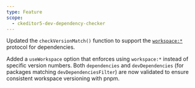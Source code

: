 ```yaml
---
type: Feature
scope:
  - ckeditor5-dev-dependency-checker
---
```


Updated the `checkVersionMatch()` function to support the [`workspace:*`](https://pnpm.io/workspaces) protocol for dependencies.

Added a `useWorkspace` option that enforces using `workspace:*` instead of specific version numbers. Both `dependencies` and `devDependencies` (for packages matching `devDependenciesFilter`) are now validated to ensure consistent workspace versioning with pnpm.
